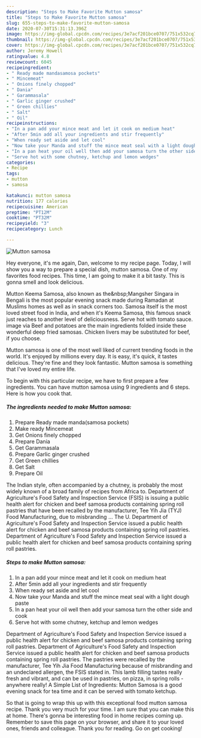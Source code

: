 ```yaml
---
description: "Steps to Make Favorite Mutton samosa"
title: "Steps to Make Favorite Mutton samosa"
slug: 655-steps-to-make-favorite-mutton-samosa
date: 2020-07-30T15:31:13.396Z
image: https://img-global.cpcdn.com/recipes/3e7acf201bce0707/751x532cq70/mutton-samosa-recipe-main-photo.jpg
thumbnail: https://img-global.cpcdn.com/recipes/3e7acf201bce0707/751x532cq70/mutton-samosa-recipe-main-photo.jpg
cover: https://img-global.cpcdn.com/recipes/3e7acf201bce0707/751x532cq70/mutton-samosa-recipe-main-photo.jpg
author: Jeremy Howell
ratingvalue: 4.8
reviewcount: 6045
recipeingredient:
- " Ready made mandasamosa pockets"
- " Mincemeat"
- " Onions finely chopped"
- " Dania"
- " Garammasala"
- " Garlic ginger crushed"
- " Green chillies"
- " Salt"
- " Oil"
recipeinstructions:
- "In a pan add your mince meat and let it cook on medium heat"
- "After 5min add all your ingredients and stir frequently"
- "When ready set aside and let cool"
- "Now take your Manda and stuff the mince meat seal with a light dough paste"
- "In a pan heat your oil well then add your samosa turn the other side and cook"
- "Serve hot with some chutney, ketchup and lemon wedges"
categories:
- Recipe
tags:
- mutton
- samosa

katakunci: mutton samosa 
nutrition: 177 calories
recipecuisine: American
preptime: "PT12M"
cooktime: "PT32M"
recipeyield: "3"
recipecategory: Lunch

---
```



![Mutton samosa](https://img-global.cpcdn.com/recipes/3e7acf201bce0707/751x532cq70/mutton-samosa-recipe-main-photo.jpg)

Hey everyone, it's me again, Dan, welcome to my recipe page. Today, I will show you a way to prepare a special dish, mutton samosa. One of my favorites food recipes. This time, I am going to make it a bit tasty. This is gonna smell and look delicious.

Mutton Keema Samosa, also known as the&amp;nbsp;Mangsher Singara in Bengali is the most popular evening snack made during Ramadan at Muslims homes as well as in snack corners too. Samosa itself is the most loved street food in India, and when it&#39;s Keema Samosa, this famous snack just reaches to another level of deliciousness. Serve hot with tomato sauce. image via Beef and potatoes are the main ingredients folded inside these wonderful deep fried samosas. Chicken livers may be substituted for beef, if you choose.

Mutton samosa is one of the most well liked of current trending foods in the world. It's enjoyed by millions every day. It is easy, it's quick, it tastes delicious. They're fine and they look fantastic. Mutton samosa is something that I've loved my entire life.


To begin with this particular recipe, we have to first prepare a few ingredients. You can have mutton samosa using 9 ingredients and 6 steps. Here is how you cook that.

<!--inarticleads1-->

##### The ingredients needed to make Mutton samosa:

1. Prepare  Ready made manda(samosa pockets)
1. Make ready  Mincemeat
1. Get  Onions finely chopped
1. Prepare  Dania
1. Get  Garammasala
1. Prepare  Garlic ginger crushed
1. Get  Green chillies
1. Get  Salt
1. Prepare  Oil


The Indian style, often accompanied by a chutney, is probably the most widely known of a broad family of recipes from Africa to. Department of Agriculture&#39;s Food Safety and Inspection Service (FSIS) is issuing a public health alert for chicken and beef samosa products containing spring roll pastries that have been recalled by the manufacturer, Tee Yih Jia (TYJ) Food Manufacturing, due to misbranding … The U. Department of Agriculture&#39;s Food Safety and Inspection Service issued a public health alert for chicken and beef samosa products containing spring roll pastries. Department of Agriculture&#39;s Food Safety and Inspection Service issued a public health alert for chicken and beef samosa products containing spring roll pastries. 

<!--inarticleads2-->

##### Steps to make Mutton samosa:

1. In a pan add your mince meat and let it cook on medium heat
1. After 5min add all your ingredients and stir frequently
1. When ready set aside and let cool
1. Now take your Manda and stuff the mince meat seal with a light dough paste
1. In a pan heat your oil well then add your samosa turn the other side and cook
1. Serve hot with some chutney, ketchup and lemon wedges


Department of Agriculture&#39;s Food Safety and Inspection Service issued a public health alert for chicken and beef samosa products containing spring roll pastries. Department of Agriculture&#39;s Food Safety and Inspection Service issued a public health alert for chicken and beef samosa products containing spring roll pastries. The pastries were recalled by the manufacturer, Tee Yih Jia Food Manufacturing because of misbranding and an undeclared allergen, the FSIS stated in. This lamb filling tastes really fresh and vibrant, and can be used in pastries, on pizza, in spring rolls - anywhere really! A Simple List of Ingredients: Mutton Samosa is a good evening snack for tea time and it can be served with tomato ketchup. 

So that is going to wrap this up with this exceptional food mutton samosa recipe. Thank you very much for your time. I am sure that you can make this at home. There's gonna be interesting food in home recipes coming up. Remember to save this page on your browser, and share it to your loved ones, friends and colleague. Thank you for reading. Go on get cooking!
